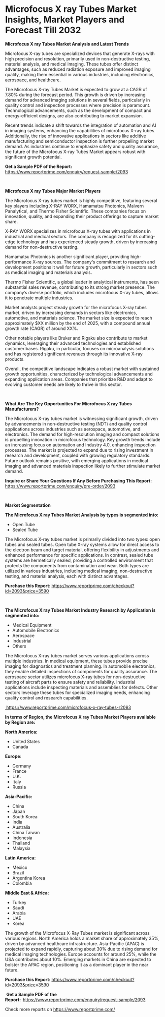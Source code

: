 <p><h1>Microfocus X ray Tubes Market Insights, Market Players and Forecast Till 2032</h1></p><p><strong>Microfocus X ray Tubes Market Analysis and Latest Trends</strong></p>
<p><p>Microfocus X-ray tubes are specialized devices that generate X-rays with high precision and resolution, primarily used in non-destructive testing, material analysis, and medical imaging. These tubes offer distinct advantages, such as reduced radiation exposure and improved imaging quality, making them essential in various industries, including electronics, aerospace, and healthcare.</p><p>The Microfocus X-ray Tubes Market is expected to grow at a CAGR of 7.80% during the forecast period. This growth is driven by increasing demand for advanced imaging solutions in several fields, particularly in quality control and inspection processes where precision is paramount. Technological advancements, such as the development of compact and energy-efficient designs, are also contributing to market expansion.</p><p>Recent trends indicate a shift towards the integration of automation and AI in imaging systems, enhancing the capabilities of microfocus X-ray tubes. Additionally, the rise of innovative applications in sectors like additive manufacturing and semiconductor inspection is further propelling market demand. As industries continue to emphasize safety and quality assurance, the future of the Microfocus X-ray Tubes Market appears robust with significant growth potential.</p></p>
<p><strong>Get a Sample PDF of the Report:&nbsp;</strong> <a href="https://www.reportprime.com/enquiry/request-sample/2093?utm_campaign=3324&utm_medium=2&utm_source=Github&utm_content=ia&utm_term=18032025&utm_id=microfocus-x-ray-tubes">https://www.reportprime.com/enquiry/request-sample/2093</a></p>
<p>&nbsp;</p>
<p><strong>Microfocus X ray Tubes Major Market Players</strong></p>
<p><p>The Microfocus X-ray tubes market is highly competitive, featuring several key players including X-RAY WORX, Hamamatsu Photonics, Malvern Panalytical, and Thermo Fisher Scientific. These companies focus on innovation, quality, and expanding their product offerings to capture market share.</p><p>X-RAY WORX specializes in microfocus X-ray tubes with applications in industrial and medical sectors. The company is recognized for its cutting-edge technology and has experienced steady growth, driven by increasing demand for non-destructive testing.</p><p>Hamamatsu Photonics is another significant player, providing high-performance X-ray sources. The company's commitment to research and development positions it well for future growth, particularly in sectors such as medical imaging and materials analysis. </p><p>Thermo Fisher Scientific, a global leader in analytical instruments, has seen substantial sales revenue, contributing to its strong market presence. The company’s diverse portfolio, which includes microfocus X-ray tubes, allows it to penetrate multiple industries.</p><p>Market analysts project steady growth for the microfocus X-ray tubes market, driven by increasing demands in sectors like electronics, automotive, and materials science. The market size is expected to reach approximately $XX million by the end of 2025, with a compound annual growth rate (CAGR) of around XX%.</p><p>Other notable players like Bruker and Rigaku also contribute to market dynamics, leveraging their advanced technologies and established customer bases. Rigaku, in particular, focuses on microanalysis solutions and has registered significant revenues through its innovative X-ray products.</p><p>Overall, the competitive landscape indicates a robust market with sustained growth opportunities, characterized by technological advancements and expanding application areas. Companies that prioritize R&D and adapt to evolving customer needs are likely to thrive in this sector.</p></p>
<p>&nbsp;</p>
<p><strong>What Are The Key Opportunities For Microfocus X ray Tubes Manufacturers?</strong></p>
<p><p>The Microfocus X-ray tubes market is witnessing significant growth, driven by advancements in non-destructive testing (NDT) and quality control applications across industries such as aerospace, automotive, and electronics. The demand for high-resolution imaging and compact solutions is propelling innovation in microfocus technology. Key growth trends include an increasing focus on automation and Industry 4.0, enhancing inspection processes. The market is projected to expand due to rising investment in research and development, coupled with growing regulatory standards. Future outlook remains positive, with emerging applications in medical imaging and advanced materials inspection likely to further stimulate market demand.</p></p>
<p><strong>Inquire or Share Your Questions If Any Before Purchasing This Report:</strong> <a href="https://www.reportprime.com/enquiry/pre-order/2093?utm_campaign=3324&utm_medium=2&utm_source=Github&utm_content=ia&utm_term=18032025&utm_id=microfocus-x-ray-tubes">https://www.reportprime.com/enquiry/pre-order/2093</a></p>
<p>&nbsp;</p>
<p><strong>Market Segmentation</strong></p>
<p><strong>The Microfocus X ray Tubes Market Analysis by types is segmented into:</strong></p>
<p><ul><li>Open Tube</li><li>Sealed Tube</li></ul></p>
<p><p>The Microfocus X-ray tubes market is primarily divided into two types: open tubes and sealed tubes. Open tube X-ray systems allow for direct access to the electron beam and target material, offering flexibility in adjustments and enhanced performance for specific applications. In contrast, sealed tube systems are hermetically sealed, providing a controlled environment that protects the components from contamination and wear. Both types are utilized in various industries, including medical imaging, non-destructive testing, and material analysis, each with distinct advantages.</p></p>
<p><strong>Purchase this Report:&nbsp;</strong><a href="https://www.reportprime.com/checkout?id=2093&price=3590&utm_campaign=3324&utm_medium=2&utm_source=Github&utm_content=ia&utm_term=18032025&utm_id=microfocus-x-ray-tubes">https://www.reportprime.com/checkout?id=2093&price=3590</a></p>
<p>&nbsp;</p>
<p><strong>The Microfocus X ray Tubes Market Industry Research by Application is segmented into:</strong></p>
<p><ul><li>Medical Equipment</li><li>Automobile Electronics</li><li>Aerospace</li><li>Industrial</li><li>Others</li></ul></p>
<p><p>The Microfocus X-ray tubes market serves various applications across multiple industries. In medical equipment, these tubes provide precise imaging for diagnostics and treatment planning. In automobile electronics, they enable detailed inspections of components for quality assurance. The aerospace sector utilizes microfocus X-ray tubes for non-destructive testing of aircraft parts to ensure safety and reliability. Industrial applications include inspecting materials and assemblies for defects. Other sectors leverage these tubes for specialized imaging needs, enhancing quality control and research capabilities.</p></p>
<p><a href="https://www.reportprime.com/microfocus-x-ray-tubes-r2093?utm_campaign=3324&utm_medium=2&utm_source=Github&utm_content=ia&utm_term=18032025&utm_id=microfocus-x-ray-tubes">&nbsp;https://www.reportprime.com/microfocus-x-ray-tubes-r2093</a></p>
<p><strong>In terms of Region, the Microfocus X ray Tubes Market Players available by Region are:</strong></p>
<p>
    <p> <strong> North America: </strong>
        <ul>
            <li>United States</li>
            <li>Canada</li>
        </ul>
        </p> 
    <p> <strong> Europe: </strong>
        <ul>
            <li>Germany</li>
            <li>France</li>
            <li>U.K.</li>
            <li>Italy</li>
            <li>Russia</li>
        </ul>
        </p> 
    <p> <strong> Asia-Pacific: </strong>
        <ul>
            <li>China</li>
            <li>Japan</li>
            <li>South Korea</li>
            <li>India</li>
            <li>Australia</li>
            <li>China Taiwan</li>
            <li>Indonesia</li>
            <li>Thailand</li>
            <li>Malaysia</li>
        </ul>
        </p> 
    <p> <strong> Latin America: </strong>
        <ul>
            <li>Mexico</li>
            <li>Brazil</li>
            <li>Argentina Korea</li>
            <li>Colombia</li>
        </ul>
        </p> 
    <p> <strong> Middle East & Africa: </strong>
        <ul>
            <li>Turkey</li>
            <li>Saudi</li>
            <li>Arabia</li>
            <li>UAE</li>
            <li>Korea</li>
        </ul>
    </p>
    </p>
<p><p>The growth of the Microfocus X-Ray Tubes market is significant across various regions. North America holds a market share of approximately 35%, driven by advanced healthcare infrastructure. Asia-Pacific (APAC) is projected to expand rapidly, capturing about 30% due to rising demand for medical imaging technologies. Europe accounts for around 25%, while the USA contributes about 10%. Emerging markets in China are expected to bolster the APAC region, positioning it as a dominant player in the near future.</p></p>
<p><strong>Purchase this Report: </strong><a href="https://www.reportprime.com/checkout?id=2093&price=3590&utm_campaign=3324&utm_medium=2&utm_source=Github&utm_content=ia&utm_term=18032025&utm_id=microfocus-x-ray-tubes">https://www.reportprime.com/checkout?id=2093&price=3590</a></p>
<p>&nbsp;<strong>Get a Sample PDF of the Report:&nbsp;&nbsp;</strong><a href="https://www.reportprime.com/enquiry/request-sample/2093?utm_campaign=3324&utm_medium=2&utm_source=Github&utm_content=ia&utm_term=18032025&utm_id=microfocus-x-ray-tubes">https://www.reportprime.com/enquiry/request-sample/2093</a></p>
<p><strong></strong></p>
<p>Check more reports on <a href="https://www.reportprime.com/?utm_campaign=3324&utm_medium=2&utm_source=Github&utm_content=ia&utm_term=18032025&utm_id=microfocus-x-ray-tubes">https://www.reportprime.com/</a></p>